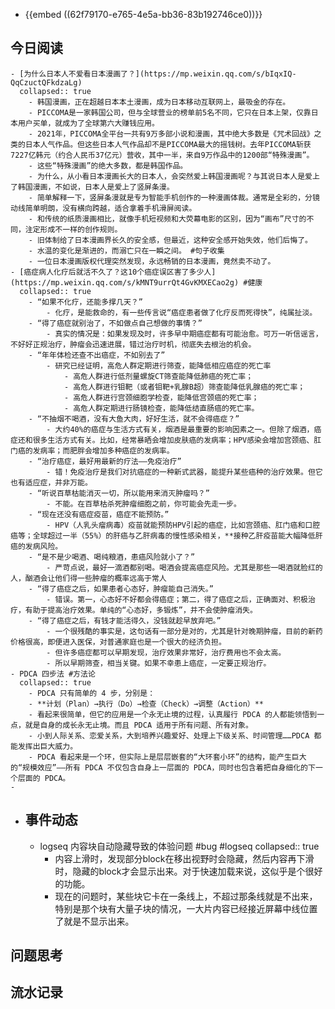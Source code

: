 - {{embed ((62f79170-e765-4e5a-bb36-83b192746ce0))}}
## 今日阅读
	- [为什么日本人不爱看日本漫画了？](https://mp.weixin.qq.com/s/bIqxIQ-QqCzuctQFkdzaLg)
	  collapsed:: true
		- 韩国漫画，正在超越日本本土漫画，成为日本移动互联网上，最吸金的存在。
		- PICCOMA是一家韩国公司，但与全球营业的榜单前5名不同，它只在日本上架，仅靠日本用户买单，就成为了全球第六大赚钱应用。
		- 2021年，PICCOMA全平台一共有9万多部小说和漫画，其中绝大多数是《咒术回战》之类的日本人气作品。但这些日本人气作品却不是PICCOMA最大的摇钱树。去年PICCOMA斩获7227亿韩元（约合人民币37亿元）营收，其中一半，来自9万作品中的1200部“特殊漫画”。
		- 这些“特殊漫画”的绝大多数，都是韩国作品。
		- 为什么，从小看日本漫画长大的日本人，会突然爱上韩国漫画呢？与其说日本人是爱上了韩国漫画，不如说，日本人是爱上了竖屏条漫。
		- 简单解释一下，竖屏条漫就是专为智能手机创作的一种漫画体裁。通常是全彩的，分镜动线简单明朗，没有横向跨越，适合拿着手机滑屏阅读。
		- 和传统的纸质漫画相比，就像手机短视频和大荧幕电影的区别，因为“画布”尺寸的不同，注定形成不一样的创作规则。
		- 旧体制给了日本漫画界长久的安全感，但最近，这种安全感开始失效，他们后悔了。
		- 水温的变化是渐进的，而溺亡只在一瞬之间。 #句子收集
		- 一位日本漫画版权代理突然发现，永远畅销的日本漫画，竟然卖不动了。
	- [癌症病人化疗后就活不久了？这10个癌症误区害了多少人](https://mp.weixin.qq.com/s/kMNT9urrQt4GvKMXECao2g) #健康
	  collapsed:: true
		- “如果不化疗，还能多撑几天？”
			- 化疗，是能救命的，有一些传言说“癌症患者做了化疗反而死得快”，纯属扯淡。
		- “得了癌症就别治了，不如做点自己想做的事情？”
			- 真实的情况是：如果发现及时，许多早中期癌症都有可能治愈。可万一听信谣言，不好好正规治疗，肿瘤会迅速进展，错过治疗时机，彻底失去根治的机会。
		- “年年体检还查不出癌症，不如别去了”
			- 研究已经证明，高危人群定期进行筛查，能降低相应癌症的死亡率
				- 高危人群进行低剂量螺旋CT筛查能降低肺癌的死亡率；
				- 高危人群进行钼靶（或者钼靶+乳腺B超）筛查能降低乳腺癌的死亡率；
				- 高危人群进行宫颈细胞学检查，能降低宫颈癌的死亡率；
				- 高危人群定期进行肠镜检查，能降低结直肠癌的死亡率。
		- “不抽烟不喝酒，没有大鱼大肉，好好生活，就不会得癌症？”
			- 大约40%的癌症与生活方式有关，烟酒是最重要的影响因素之一。但除了烟酒，癌症还和很多生活方式有关。比如，经常暴晒会增加皮肤癌的发病率；HPV感染会增加宫颈癌、肛门癌的发病率；而肥胖会增加多种癌症的发病率。
		- “治疗癌症，最好用最新的疗法——免疫治疗”
			- 错！免疫治疗是我们对抗癌症的一种新式武器，能提升某些癌种的治疗效果。但它也有适应症，并非万能。
		- “听说百草枯能消灭一切，所以能用来消灭肿瘤吗？”
			- 不能。在百草枯杀死肿瘤细胞之前，你可能会先走一步。
		- “现在还没有癌症疫苗，癌症不能预防。”
			- HPV（人乳头瘤病毒）疫苗就能预防HPV引起的癌症，比如宫颈癌、肛门癌和口腔癌等；全球超过一半（55%）的肝癌与乙肝病毒的慢性感染相关，**接种乙肝疫苗能大幅降低肝癌的发病风险。
		- “是不是少喝酒、喝纯粮酒，患癌风险就小了？”
			- 严苛点说，最好一滴酒都别喝。喝酒会提高癌症风险。尤其是那些一喝酒就脸红的人，酗酒会让他们得一些肿瘤的概率远高于常人
		- “得了癌症之后，如果患者心态好，肿瘤能自己消失。”
			- 错误。第一，心态好不好都会得癌症；第二，得了癌症之后，正确面对、积极治疗，有助于提高治疗效果。单纯的“心态好，多锻炼”，并不会使肿瘤消失。
		- “得了癌症之后，有钱才能活得久，没钱就趁早放弃吧。”
			- 一个很残酷的事实是，这句话有一部分是对的，尤其是针对晚期肿瘤，目前的新药价格很高，即便进入医保，对普通家庭也是一个很大的经济负担。
			- 但许多癌症都可以早期发现，治疗效果非常好，治疗费用也不会太高。
			- 所以早期筛查，相当关键。如果不幸患上癌症，一定要正规治疗。
	- PDCA 四步法 #方法论
	  collapsed:: true
		- PDCA 只有简单的 4 步，分别是：
		- **计划（Plan）→执行（Do）→检查（Check）→调整（Action）**
		- 看起来很简单，但它的应用是一个永无止境的过程，认真履行 PDCA 的人都能领悟到一点，就是自身的成长永无止境。而且 PDCA 适用于所有问题、所有对象。
		- 小到人际关系、恋爱关系，大到培养兴趣爱好、处理上下级关系、时间管理……PDCA 都能发挥出巨大威力。
		- PDCA 看起来是一个环，但实际上是层层嵌套的“大环套小环”的结构，能产生巨大的“规模效应”——所有 PDCA 不仅包含自身上一层面的 PDCA，同时也包含着把自身细化的下一个层面的 PDCA。
	-
- ## 事件动态
	- logseq 内容块自动隐藏导致的体验问题 #bug #logseq
	  collapsed:: true
		- 内容上滑时，发现部分block在移出视野时会隐藏，然后内容再下滑时，隐藏的block才会显示出来。对于快速加载来说，这似乎是个很好的功能。
		- 现在的问题时，某些块它卡在一条线上，不超过那条线就是不出来，特别是那个块有大量子块的情况，一大片内容已经接近屏幕中线位置了就是不显示出来。
## 问题思考
## 流水记录